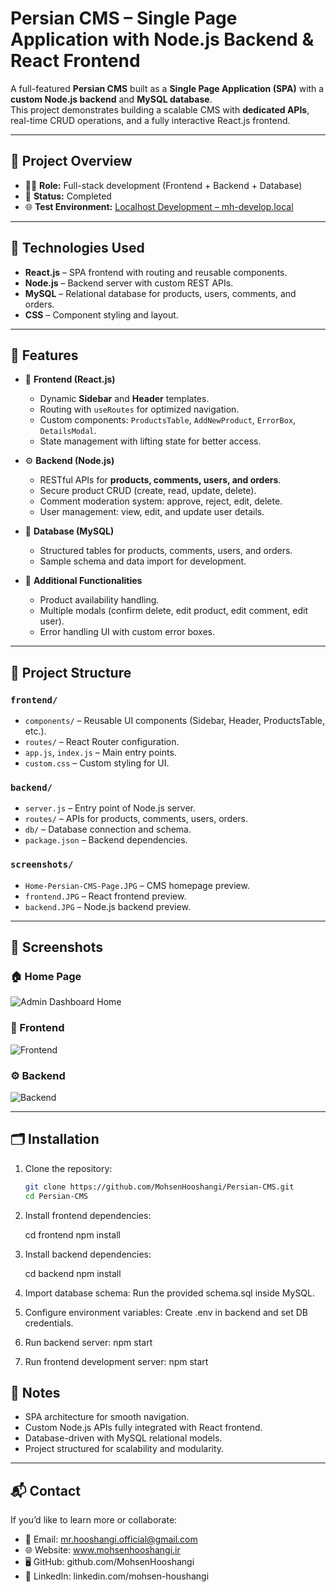 # Persian CMS – Single Page Application with Node.js Backend & React Frontend

A full-featured **Persian CMS** built as a **Single Page Application (SPA)** with a **custom Node.js backend** and **MySQL database**.  
This project demonstrates building a scalable CMS with **dedicated APIs**, real-time CRUD operations, and a fully interactive React.js frontend.

---

## 🔧 Project Overview

- 👨‍💻 **Role:** Full-stack development (Frontend + Backend + Database)  
- 📅 **Status:** Completed  
- 🌐 **Test Environment:** [Localhost Development – mh-develop.local](http://mh-develop.local)  

---

## 🧰 Technologies Used

- **React.js** – SPA frontend with routing and reusable components.  
- **Node.js** – Backend server with custom REST APIs.  
- **MySQL** – Relational database for products, users, comments, and orders.  
- **CSS** – Component styling and layout.  

---

## 🧠 Features

- 🎨 **Frontend (React.js)**  
  - Dynamic **Sidebar** and **Header** templates.  
  - Routing with `useRoutes` for optimized navigation.  
  - Custom components: `ProductsTable`, `AddNewProduct`, `ErrorBox`, `DetailsModal`.  
  - State management with lifting state for better access.  

- ⚙️ **Backend (Node.js)**  
  - RESTful APIs for **products, comments, users, and orders**.  
  - Secure product CRUD (create, read, update, delete).  
  - Comment moderation system: approve, reject, edit, delete.  
  - User management: view, edit, and update user details.  

- 💾 **Database (MySQL)**  
  - Structured tables for products, comments, users, and orders.  
  - Sample schema and data import for development.  

- 🔐 **Additional Functionalities**  
  - Product availability handling.  
  - Multiple modals (confirm delete, edit product, edit comment, edit user).  
  - Error handling UI with custom error boxes.  

---

## 📂 Project Structure

### **`frontend/`**  
- `components/` – Reusable UI components (Sidebar, Header, ProductsTable, etc.).  
- `routes/` – React Router configuration.  
- `app.js`, `index.js` – Main entry points.  
- `custom.css` – Custom styling for UI.  

### **`backend/`**  
- `server.js` – Entry point of Node.js server.  
- `routes/` – APIs for products, comments, users, orders.  
- `db/` – Database connection and schema.  
- `package.json` – Backend dependencies.  

### **`screenshots/`**  
- `Home-Persian-CMS-Page.JPG` – CMS homepage preview.  
- `frontend.JPG` – React frontend preview.  
- `backend.JPG` – Node.js backend preview.  

---

## 📸 Screenshots

### 🏠 Home Page
![Admin Dashboard Home](./screenshots/Home-Persian-CMS-Page.JPG)

### 🎨 Frontend
![Frontend](./screenshots/frontend.JPG)

### ⚙️ Backend
![Backend](./screenshots/backend.JPG)

---

## 🗂️ Installation

1. Clone the repository:  
   ```bash
   git clone https://github.com/MohsenHooshangi/Persian-CMS.git
   cd Persian-CMS

2. Install frontend dependencies:

    cd frontend
    npm install

3. Install backend dependencies:

    cd backend
    npm install

4. Import database schema:
    Run the provided schema.sql inside MySQL.

5. Configure environment variables:
    Create .env in backend and set DB credentials.

6. Run backend server:
    npm start

7. Run frontend development server:
    npm start


## 📌 Notes

- SPA architecture for smooth navigation.
- Custom Node.js APIs fully integrated with React frontend.
- Database-driven with MySQL relational models.
- Project structured for scalability and modularity.

---

## 📬 Contact

If you’d like to learn more or collaborate:

- 📧 Email: mr.hooshangi.official@gmail.com
- 🌐 Website: www.mohsenhooshangi.ir
- 🖥️ GitHub: github.com/MohsenHooshangi
- 💼 LinkedIn: linkedin.com/mohsen-houshangi
